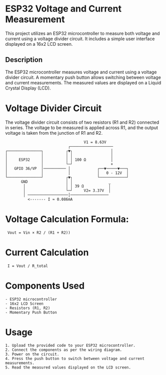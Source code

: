 # ESP32 Voltage and Current Measurement 

This project utilizes an ESP32 microcontroller to measure both voltage and current using a voltage divider circuit. It includes a simple user interface displayed on a 16x2 LCD screen.

## Description 
The ESP32 microcontroller measures voltage and current using a voltage divider circuit. A momentary push button allows switching between voltage and current measurements. The measured values are displayed on a Liquid Crystal Display (LCD).


# Voltage Divider Circuit 
The voltage divider circuit consists of two resistors (R1 and R2) connected in series. The voltage to be measured is applied across R1, and the output voltage is taken from the junction of R1 and R2.  


                                       V1 = 8.63V
                                ┌───────────────────  
    ┌───────────────┐          ┌▼┐                 │  
    │               │          │ │                 │  
    │     ESP32     │          │ │ 100 Ω           │
    │               │          └─┘                 +          
    │   GPIO 36/VP  │────────── │            ┌──▼─────▼───┐
    │               │           │            │   0 - 12V  │
    └───────────────┘          ┌▼┐           └────────────┘
           GND                 │ │                _
            │                  │ │ 39 Ω           │
            │                  └─┘     V2= 3.37V  │
            │ ──────────────────│─────────────────
              <------- I ≈ 0.086mA  

# Voltage Calculation Formula:
     Vout = Vin × R2 / (R1 + R2))
     
# Current Calculation
     I = Vout / R_total
# Components Used
    - ESP32 microcontroller
    - 16x2 LCD Screen
    - Resistors (R1, R2)
    - Momentary Push Button
# Usage
    1. Upload the provided code to your ESP32 microcontroller.
    2. Connect the components as per the wiring diagram.
    3. Power on the circuit.
    4. Press the push button to switch between voltage and current measurements.
    5. Read the measured values displayed on the LCD screen.
